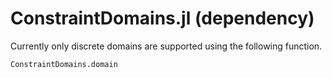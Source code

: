 # ConstraintDomains.jl (dependency)

Currently only discrete domains are supported using the following function. 

```@docs
ConstraintDomains.domain
```
